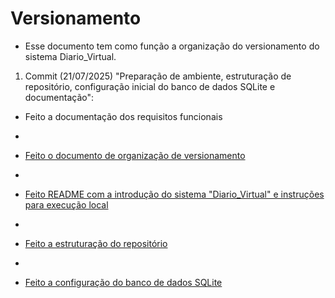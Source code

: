 # Versionamento
- Esse documento tem como função a organização do versionamento do sistema Diario_Virtual. 


1. Commit (21/07/2025) "Preparação de ambiente, estruturação de repositório, configuração inicial do banco de dados SQLite e documentação": 

- Feito a documentação dos requisitos funcionais <li><a href='docs/requisitos_funcionais.md'></li>

- Feito o documento de organização de versionamento <li><a href='docs/versionamento.md'></li>

- Feito README com a introdução do sistema "Diario_Virtual" e instruções para execução local <li><a href='Diario_Virtual/README.md'></li>

- Feito a estruturação do repositório
- 
- Feito a configuração do banco de dados SQLite
